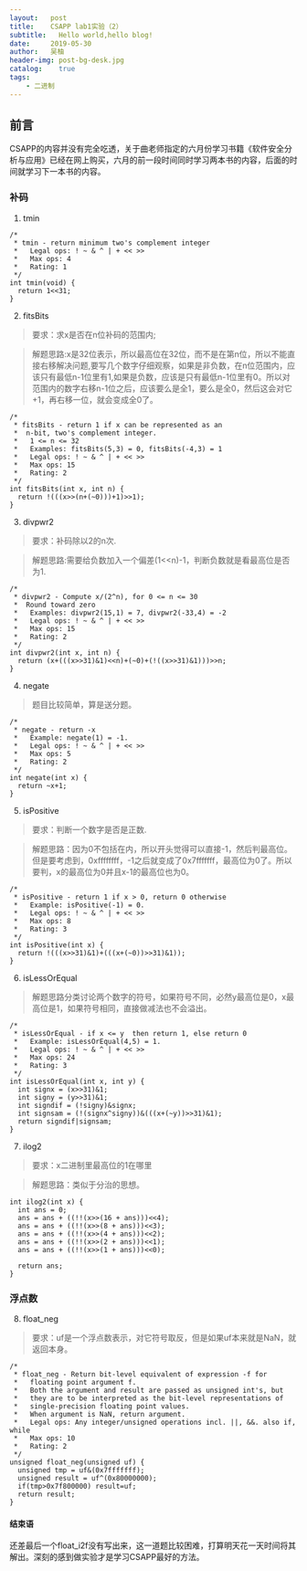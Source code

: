 ```yaml
---
layout:   post
title:    CSAPP lab1实验（2）
subtitle:   Hello world,hello blog!
date:     2019-05-30
author:   吴柚
header-img: post-bg-desk.jpg
catalog:    true
tags:
    - 二进制
---
```


## 前言

CSAPP的内容并没有完全吃透，关于曲老师指定的六月份学习书籍《软件安全分析与应用》已经在网上购买，六月的前一段时间同时学习两本书的内容，后面的时间就学习下一本书的内容。

### 补码

1. tmin

```
/* 
 * tmin - return minimum two's complement integer 
 *   Legal ops: ! ~ & ^ | + << >>
 *   Max ops: 4
 *   Rating: 1
 */
int tmin(void) {
  return 1<<31;
}
```

2. fitsBits

> 要求：求x是否在n位补码的范围内;

> 解题思路:x是32位表示，所以最高位在32位，而不是在第n位，所以不能直接右移解决问题,要写几个数字仔细观察，如果是非负数，在n位范围内，应该只有最低n-1位里有1,如果是负数，应该是只有最低n-1位里有0。所以对范围内的数字右移n-1位之后，应该要么是全1，要么是全0，然后这会对它+1，再右移一位，就会变成全0了。

```
/* 
 * fitsBits - return 1 if x can be represented as an 
 *  n-bit, two's complement integer.
 *   1 <= n <= 32
 *   Examples: fitsBits(5,3) = 0, fitsBits(-4,3) = 1
 *   Legal ops: ! ~ & ^ | + << >>
 *   Max ops: 15
 *   Rating: 2
 */
int fitsBits(int x, int n) {
  return !(((x>>(n+(~0)))+1)>>1);
}
```

3. divpwr2

> 要求：补码除以2的n次.

> 解题思路:需要给负数加入一个偏差(1<<n)-1，判断负数就是看最高位是否为1.

```
/* 
 * divpwr2 - Compute x/(2^n), for 0 <= n <= 30
 *  Round toward zero
 *   Examples: divpwr2(15,1) = 7, divpwr2(-33,4) = -2
 *   Legal ops: ! ~ & ^ | + << >>
 *   Max ops: 15
 *   Rating: 2  
 */
int divpwr2(int x, int n) {
  return (x+(((x>>31)&1)<<n)+(~0)+(!((x>>31)&1)))>>n;
}
```

4. negate

> 题目比较简单，算是送分题。

```
/* 
 * negate - return -x 
 *   Example: negate(1) = -1.
 *   Legal ops: ! ~ & ^ | + << >>
 *   Max ops: 5
 *   Rating: 2
 */
int negate(int x) {
  return ~x+1;
}
```

5. isPositive

> 要求：判断一个数字是否是正数.

> 解题思路：因为0不包括在内，所以开头觉得可以直接-1，然后判最高位。但是要考虑到，0xffffffff，-1之后就变成了0x7fffffff，最高位为0了。所以要判，x的最高位为0并且x-1的最高位也为0。

```
/* 
 * isPositive - return 1 if x > 0, return 0 otherwise 
 *   Example: isPositive(-1) = 0.
 *   Legal ops: ! ~ & ^ | + << >>
 *   Max ops: 8
 *   Rating: 3
 */
int isPositive(int x) {
  return !(((x>>31)&1)+(((x+(~0))>>31)&1));
}
```

6. isLessOrEqual

> 解题思路分类讨论两个数字的符号，如果符号不同，必然y最高位是0，x最高位是1，如果符号相同，直接做减法也不会溢出。

```
/* 
 * isLessOrEqual - if x <= y  then return 1, else return 0 
 *   Example: isLessOrEqual(4,5) = 1.
 *   Legal ops: ! ~ & ^ | + << >>
 *   Max ops: 24
 *   Rating: 3
 */
int isLessOrEqual(int x, int y) {
  int signx = (x>>31)&1;
  int signy = (y>>31)&1;
  int signdif = (!signy)&signx;
  int signsam = (!(signx^signy))&(((x+(~y))>>31)&1);
  return signdif|signsam;
}
```

7. ilog2

> 要求：x二进制里最高位的1在哪里

> 解题思路：类似于分治的思想。

```
int ilog2(int x) {
  int ans = 0;
  ans = ans + ((!!(x>>(16 + ans)))<<4);
  ans = ans + ((!!(x>>(8 + ans)))<<3);
  ans = ans + ((!!(x>>(4 + ans)))<<2);
  ans = ans + ((!!(x>>(2 + ans)))<<1);
  ans = ans + ((!!(x>>(1 + ans)))<<0);

  return ans;
}
```

### 浮点数

8. float_neg

> 要求：uf是一个浮点数表示，对它符号取反，但是如果uf本来就是NaN，就返回本身。

```
/* 
 * float_neg - Return bit-level equivalent of expression -f for
 *   floating point argument f.
 *   Both the argument and result are passed as unsigned int's, but
 *   they are to be interpreted as the bit-level representations of
 *   single-precision floating point values.
 *   When argument is NaN, return argument.
 *   Legal ops: Any integer/unsigned operations incl. ||, &&. also if, while
 *   Max ops: 10
 *   Rating: 2
 */
unsigned float_neg(unsigned uf) {
  unsigned tmp = uf&(0x7fffffff);
  unsigned result = uf^(0x80000000);
  if(tmp>0x7f800000) result=uf;
  return result; 
}
```

#### 结束语

还差最后一个float_i2f没有写出来，这一道题比较困难，打算明天花一天时间将其解出。深刻的感到做实验才是学习CSAPP最好的方法。
